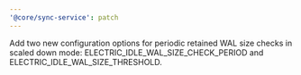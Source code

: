 ```yaml
---
'@core/sync-service': patch
---
```


Add two new configuration options for periodic retained WAL size checks in scaled down mode: ELECTRIC_IDLE_WAL_SIZE_CHECK_PERIOD and ELECTRIC_IDLE_WAL_SIZE_THRESHOLD.
